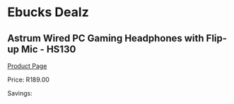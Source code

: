 
# Ebucks Dealz
## Astrum Wired PC Gaming Headphones with Flip-up Mic - HS130
[Product Page](https://www.ebucks.com/web/shop/productSelected.do?prodId=1207182236&catId=1193873409)

Price: R189.00

Savings: 


	
